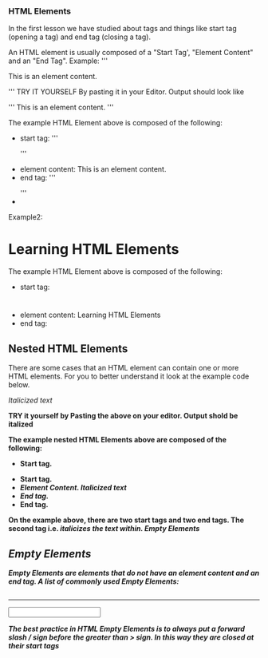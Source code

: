 ### HTML Elements

In the first lesson we have studied about tags and
things like start tag (opening a tag) and end tag
(closing a tag).

An HTML element is usually composed of a "Start
Tag', "Element Content" and an "End Tag".
Example:
'''
<p> This is an element content. </p>
'''
TRY IT YOURSELF By pasting it in your Editor. Output should look like

'''
This is an element content.
'''

The example HTML Element above is composed
of the following:
* start tag: '''<p>'''
* element content: This is an element
content.
* end tag: '''</p>'''
* 
Example2:

<h1> Learning HTML Elements </h1>


The example HTML Element above is composed
of the following:
* start tag: <h1>
* element content: Learning HTML Elements
* end tag: </h1>


## Nested HTML Elements
There are some cases that an HTML element can
contain one or more HTML elements.
For you to better understand it look at the
example code below.

<p><i> Italicized text </i></p>

<b>TRY it yourself by Pasting the above on your editor. Output shold be italized<b>


The example nested HTML Elements above are
composed of the following:
* Start tag. <p>
* Start tag. <i>
* Element Content. Italicized text
* End tag. </i>
* End tag. </p>

On the example above, there are two start tags and two end tags.
The second tag i.e. <i>  italicizes the text within.
Empty Elements

## Empty Elements
Empty Elements are elements that do not have an
element content and an end tag.
A list of commonly used Empty Elements:
<meta />
<link />
<img />
<br />
<hr />
<input />

The best practice in HTML Empty Elements is to
always put a forward slash / sign before the
greater than > sign.
In this way they are closed at their start tags
